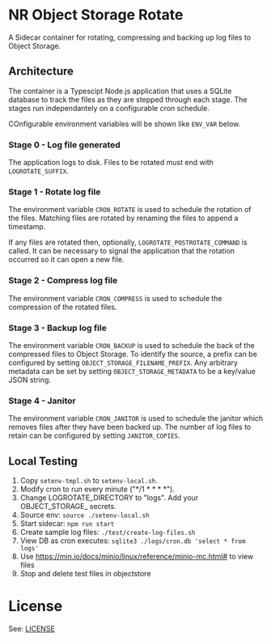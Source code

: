 # NR Object Storage Rotate

A Sidecar container for rotating, compressing and backing up log files to Object Storage.

## Architecture

The container is a Typescipt Node.js application that uses a SQLite database to track the files as they are stepped through each stage. The stages run independantely on a configurable cron schedule.

COnfigurable environment variables will be shown like `ENV_VAR` below.

### Stage 0 - Log file generated

The application logs to disk. Files to be rotated must end with `LOGROTATE_SUFFIX`.

### Stage 1 - Rotate log file

The environment variable `CRON_ROTATE` is used to schedule the rotation of the files. Matching files are rotated by renaming the files to append a timestamp.

If any files are rotated then, optionally, `LOGROTATE_POSTROTATE_COMMAND` is called. It can be necessary to signal the application that the rotation occurred so it can open a new file.

### Stage 2 - Compress log file

The environment variable `CRON_COMPRESS` is used to schedule the compression of the rotated files.

### Stage 3 - Backup log file

The environment variable `CRON_BACKUP` is used to schedule the back of the compressed files to Object Storage. To identify the source, a prefix can be configured by setting `OBJECT_STORAGE_FILENAME_PREFIX`. Any arbitrary metadata can be set by setting `OBJECT_STORAGE_METADATA` to be a key/value JSON string.

### Stage 4 - Janitor

The environment variable `CRON_JANITOR` is used to schedule the janitor which removes files after they have been backed up. The number of log files to retain can be configured by setting `JANITOR_COPIES`.

## Local Testing

1. Copy `setenv-tmpl.sh` to `setenv-local.sh`.
2. Modify cron to run every minute ("*/1 * * * *").
3. Change LOGROTATE_DIRECTORY to "logs". Add your OBJECT_STORAGE_ secrets.
4. Source env: `source ./setenv-local.sh`
5. Start sidecar: `npm run start`
6. Create sample log files: `./test/create-log-files.sh`
7. View DB as cron executes: `sqlite3 ./logs/cron.db 'select * from logs'`
8. Use https://min.io/docs/minio/linux/reference/minio-mc.html# to view files
9. Stop and delete test files in objectstore

# License

See: [LICENSE](./LICENSE)
